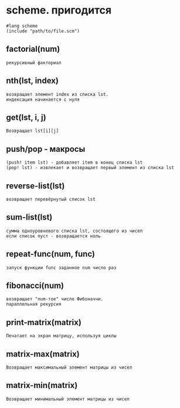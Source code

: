 scheme. пригодится
=========

    #lang scheme
	(include "path/to/file.scm")


factorial(num)
---------

	рекурсивный факториал

nth(lst, index)
---------

    возвращает элемент index из списка lst.
	индексация начинается с нуля
	
get(lst, i, j)
---------

	Возвращает lst[i][j]

push/pop - макросы
----------

	(push! item lst) - добавляет item в конец списка lst
	(pop! lst) - извлекает и возвращает первый элемент из списка lst

reverse-list(lst)
---------

	возвращает перевёрнутый список lst

sum-list(lst)
----------

	сумма одноуровневого списка lst, состоящего из чисел
	если список пуст - возвращается ноль

repeat-func(num, func)
----------

	запуск функции func заданное num число раз

fibonacci(num)
----------

	возвращает "num-тое" число Фибоначчи.
	параллельная рекурсия

print-matrix(matrix)
----------

	Печатает на экран матрицу, используя циклы

matrix-max(matrix)
----------

	Возвращает максимальный элемент матрицы из чисел

matrix-min(matrix)
----------

	Возвращает минимальный элемент матрицы из чисел

